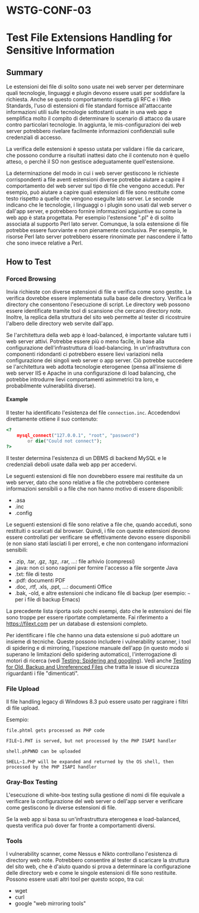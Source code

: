 # WSTG-CONF-03

# Test File Extensions Handling for Sensitive Information

## Summary

Le estensioni dei file di solito sono usate nei web server per determinare quali tecnologie, linguaggi e plugin devono essere usati per soddisfare la richiesta.
Anche se questo comportamento rispetta gli RFC e i Web Standards, 
l'uso di estensioni di file standard fornisce all'attaccante informazioni utili sulle tecnologie sottostanti usate in una web app e semplifica molto il compito di determinare lo scenario di attacco da usare contro particolari tecnologie.
In aggiunta, le mis-configurazioni dei web server potrebbero rivelare facilmente informazioni confidenziali sulle credenziali di accesso.

La verifica delle estensioni è spesso ustata per validare i file da caricare, che possono condurre a risultati inattesi dato che il contenuto non è quello atteso, o perchè il SO non gestisce adeguatamente quell'estensione.

La determinazione del modo in cui i web server gestiscono le richieste corrispondenti a file aventi estensioni diverse 
potrebbe aiutare a capire il comportamento del web server sul tipo di file che vengono acceduti.
Per esempio, può aiutare a capire quali estensioni di file sono restituite come testo 
rispetto a quelle che vengono eseguite lato server.
Le seconde indicano che le tecnologie, i linguaggi o i plugin sono usati dal web server o dall'app server, e potrebbero fornire informazioni aggiuntive su come la web app è stata progettata.
Per esempio l'estensione ".pl" è di solito associata al supporto Perl lato server.
Comunque, la sola estensione di file potrebbe essere fuorviante e non pienamente conclusiva.
Per esempio, le risorse Perl lato server potrebbero essere rinonimate per nascondere il fatto che sono invece relative a Perl.

## How to Test

### Forced Browsing

Invia richieste con diverse estensioni di file e verifica come sono gestite.
La verifica dovrebbe essere implementata sulla base delle directory.
Verifica le directory che consentono l'esecuzione di script.
Le directory web possono essere identificate tramite tool di scansione che cercano directory note.
Inoltre, la replica della struttura del sito web permette al tester di ricostruire l'albero delle directory web servite dall'app.

Se l'architettura della web app è load-balanced, è importante valutare tutti i web server attivi.
Potrebbe essere più o meno facile, in base alla configurazione dell'infrastruttura di load-balancing.
In un'infrastruttura con componenti ridondanti ci potrebbero essere lievi variazioni nella configurazione dei singoli web server o app server.
Ciò potrebbe succedere se l'architettura web adotta tecnologie eterogenee (pensa all'insieme di web server IIS e Apache in una configurazione di load balancing, che potrebbe introdurre lievi comportamenti asimmetrici tra loro, e probabilmente vulnerabilità diverse).

#### Example

Il tester ha identificato l'esistenza del file `connection.inc`.
Accedendovi direttamente ottiene il suo contenuto:

```php
<?
	mysql_connect("127.0.0.1", "root", "password")
		or die("Could not connect");
?>
```

Il tester determina l'esistenza di un DBMS di backend MySQL e le credenziali deboli usate dalla web app per accedervi.

Le seguenti estensioni di file non dovrebbero essere mai restituite da un web server, dato che sono relative a file che potrebbero contenere informazioni sensibili o a file che non hanno motivo di essere disponibili:

- .asa
- .inc
- .config

Le seguenti estensioni di file sono relative a file che, quando acceduti, sono restituiti o scaricati dal browser.
Quindi, i file con queste estensioni devono essere controllati per verificare se effettivamente devono essere disponibili (e non siano stati lasciati lì per errore), e che non contengano informazioni sensibili:

- .zip, .tar, .gz, .tgz, .rar, ...: file arhivio (compressi)
- .java: non ci sono ragioni per fornire l'accesso a file sorgente Java
- .txt: file di testo
- .pdf: documenti PDF
- .doc, .rtf, .xls, .ppt, ...: documenti Office
- .bak, -old, e altre estensioni che indicano file di backup (per esempio: `~` per i file di backup Emacs)

La precedente lista riporta solo pochi esempi, dato che le estensioni dei file sono troppe per essere riportate completamente.
Fai riferimento a https://filext.com per un database di estensioni completo.

Per identificare i file che hanno una data estensione si può adottare un insieme di tecniche.
Queste possono includere i vulnerability scanner, i tool di spidering e di mirroring, l'ispezione manuale dell'app (in questo modo si superano le limitazioni dello spidering automatico), l'interrogazione di motori di ricerca (vedi [Testing: Spidering and googling](./WSTG-INFO-01.md)).
Vedi anche [Testing for Old, Backup and Unreferenced Files](./WSTG-CONF-04.md) che tratta le issue di sicurezza riguardanti i file "dimenticati".

### File Upload

Il file handling legacy di Windows 8.3 può essere usato per raggirare i filtri di file upload.

Esempio:

```
file.phtml gets processed as PHP code

FILE~1.PHT is served, but not processed by the PHP ISAPI handler

shell.phPWND can be uploaded

SHELL~1.PHP will be expanded and returned by the OS shell, then processed by the PHP ISAPI handler
```

### Gray-Box Testing

L'esecuzione di white-box testing sulla gestione di nomi di file equivale a 
verificare la configurazione del web server o dell'app server e verificare come gestiscono le diverse estensioni di file.

Se la web app si basa su un'infrastruttura eterogenea e load-balanced, questa verifica può dover far fronte a comportamenti diversi.

### Tools

I vulnerability scanner, come Nessus e Nikto controllano l'esistenza di directory web note.
Potrebbero consentire al tester di scaricare la struttura del sito web, che è d'aiuto quando si prova a determinare la configurazione delle directory web e come le singole estensioni di file sono restituite.
Possono essere usati altri tool per questo scopo, tra cui:

- wget
- curl
- google "web mirroring tools"